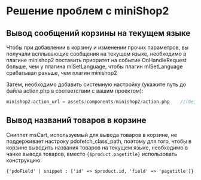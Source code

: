 # Решение проблем с miniShop2

## Вывод сообщений корзины на текущем языке

Чтобы при добавлении в корзину и изменении прочих параметров, вы получали всплывающие сообщения на текущем языке,
необходимо в плагине minishop2 поставить приоритет на событие OnHandleRequest больше, чем у плагина mlSetLanguage, чтобы
плагин mlSetLanguage срабатывал раньше, чем плагин minishop2

Затем, необходимо добавить системную настройку (укажите путь до файла action.php в соответствии с вашим проектом):

```php
minishop2.action_url = assets/components/minishop2/action.php    //(без слеша в начале)
```

## Вывод названий товаров в корзине

Сниппет msCart, используемый для вывода товаров в корзине, не поддерживает настроку pdofetch_class_path, поэтому для того, чтобы в корзине выводить названия товаров на текущем языке, необходимо в чанке вывода товаров, вместо `{$product.pagetitle}`
использовать конструкцию:

```fenom
{'pdoField' | snippet : ['id' => $product.id, 'field' => 'pagetitle']}
```
